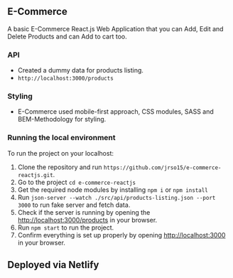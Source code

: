 ## E-Commerce

A basic E-Commerce React.js Web Application that you can Add, Edit and Delete Products and can Add to cart too.

### API
* Created a dummy data for products listing.
* `http://localhost:3000/products`

### Styling
* E-Commerce used mobile-first approach, CSS modules, SASS and BEM-Methodology for styling.

### Running the local environment ###

To run the project on your localhost:
  1. Clone the repository and run `https://github.com/jrso15/e-commerce-reactjs.git`.
  2. Go to the project `cd e-commerce-reactjs`
  3. Get the required node modules by installing `npm i` or `npm install`
  4. Run `json-server --watch ./src/api/products-listing.json --port 3000` to run fake server and fetch data.
  5. Check if the server is running by opening the [http://localhost:3000/products](http://localhost:3000/products) in your browser.
  6. Run `npm start` to run the project.
  7. Confirm everything is set up properly by opening [http://localhost:3000](http://localhost:3000) in your browser.


## Deployed via Netlify
